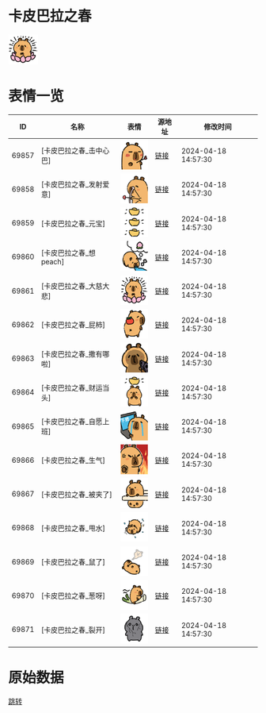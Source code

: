 # 卡皮巴拉之春

<img src="./cover.png" height="60" alt="cover" />

# 表情一览

|ID|名称|表情|源地址|修改时间|
|----|----|----|----|----|
|69857|[卡皮巴拉之春_击中心巴]|<img src="./pic/069857_%5B卡皮巴拉之春_击中心巴%5D.png" height="60" alt="击中心巴"/>|[链接](https://i0.hdslb.com/bfs/garb/b0be2df9032b13a89644c5aea3ea6641796d6de0.png)|2024-04-18 14:57:30|
|69858|[卡皮巴拉之春_发射爱意]|<img src="./pic/069858_%5B卡皮巴拉之春_发射爱意%5D.png" height="60" alt="发射爱意"/>|[链接](https://i0.hdslb.com/bfs/garb/5b30b1759c95142d2ce0e562a868a65919c6578a.png)|2024-04-18 14:57:30|
|69859|[卡皮巴拉之春_元宝]|<img src="./pic/069859_%5B卡皮巴拉之春_元宝%5D.png" height="60" alt="元宝"/>|[链接](https://i0.hdslb.com/bfs/garb/44f84a2aed13bc6919fc4683c3c90dac75460adc.png)|2024-04-18 14:57:30|
|69860|[卡皮巴拉之春_想peach]|<img src="./pic/069860_%5B卡皮巴拉之春_想peach%5D.png" height="60" alt="想peach"/>|[链接](https://i0.hdslb.com/bfs/garb/691171deaf514fccef65e802b9b052c23c3c1072.png)|2024-04-18 14:57:30|
|69861|[卡皮巴拉之春_大慈大悲]|<img src="./pic/069861_%5B卡皮巴拉之春_大慈大悲%5D.png" height="60" alt="大慈大悲"/>|[链接](https://i0.hdslb.com/bfs/garb/e5c27930ec034031720949cae5f5da6c1bcf2589.png)|2024-04-18 14:57:30|
|69862|[卡皮巴拉之春_屁柿]|<img src="./pic/069862_%5B卡皮巴拉之春_屁柿%5D.png" height="60" alt="屁柿"/>|[链接](https://i0.hdslb.com/bfs/garb/3814bc9994cd76dd73f56ab521113b33a307751d.png)|2024-04-18 14:57:30|
|69863|[卡皮巴拉之春_撒有哪啦]|<img src="./pic/069863_%5B卡皮巴拉之春_撒有哪啦%5D.png" height="60" alt="撒有哪啦"/>|[链接](https://i0.hdslb.com/bfs/garb/7783e0a5fae1de3b0125d9e21f09c5e876fec931.png)|2024-04-18 14:57:30|
|69864|[卡皮巴拉之春_财运当头]|<img src="./pic/069864_%5B卡皮巴拉之春_财运当头%5D.png" height="60" alt="财运当头"/>|[链接](https://i0.hdslb.com/bfs/garb/2cc3906757effcb5b7712909672227c462aac0a9.png)|2024-04-18 14:57:30|
|69865|[卡皮巴拉之春_自愿上班]|<img src="./pic/069865_%5B卡皮巴拉之春_自愿上班%5D.png" height="60" alt="自愿上班"/>|[链接](https://i0.hdslb.com/bfs/garb/0357d399bf58d6ed659421f69dc937bd8e3e16ea.png)|2024-04-18 14:57:30|
|69866|[卡皮巴拉之春_生气]|<img src="./pic/069866_%5B卡皮巴拉之春_生气%5D.png" height="60" alt="生气"/>|[链接](https://i0.hdslb.com/bfs/garb/4de49a11ba01ec83bcc3d7d52237f620772dce20.png)|2024-04-18 14:57:30|
|69867|[卡皮巴拉之春_被夹了]|<img src="./pic/069867_%5B卡皮巴拉之春_被夹了%5D.png" height="60" alt="被夹了"/>|[链接](https://i0.hdslb.com/bfs/garb/2eca99b23c004db60bcdbdd3aaa46332c2ffe592.png)|2024-04-18 14:57:30|
|69868|[卡皮巴拉之春_甩水]|<img src="./pic/069868_%5B卡皮巴拉之春_甩水%5D.png" height="60" alt="甩水"/>|[链接](https://i0.hdslb.com/bfs/garb/c4576c2a54c54473842ae947f0f21838e4ee3a08.png)|2024-04-18 14:57:30|
|69869|[卡皮巴拉之春_鼠了]|<img src="./pic/069869_%5B卡皮巴拉之春_鼠了%5D.png" height="60" alt="鼠了"/>|[链接](https://i0.hdslb.com/bfs/garb/7697de1498cb5a88f4aac24c7c671a3dac4e6bbd.png)|2024-04-18 14:57:30|
|69870|[卡皮巴拉之春_葱呀]|<img src="./pic/069870_%5B卡皮巴拉之春_葱呀%5D.png" height="60" alt="葱呀"/>|[链接](https://i0.hdslb.com/bfs/garb/d04a977f2320e79606bcf6edd02700683b5e21ad.png)|2024-04-18 14:57:30|
|69871|[卡皮巴拉之春_裂开]|<img src="./pic/069871_%5B卡皮巴拉之春_裂开%5D.png" height="60" alt="裂开"/>|[链接](https://i0.hdslb.com/bfs/garb/b5d4df41a518122afc0e0753da13c51ed087e3c7.png)|2024-04-18 14:57:30|

# 原始数据

[跳转](./raw.json)

